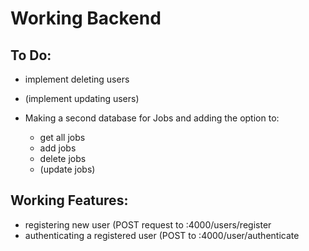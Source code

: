 # Working Backend

## To Do:

- implement deleting users
- (implement updating users)

- Making a second database for Jobs and adding the option to:
    - get all jobs
    - add jobs
    - delete jobs
    - (update jobs)

## Working Features:
+ registering new user (POST request to :4000/users/register
+ authenticating a registered user (POST to :4000/user/authenticate
